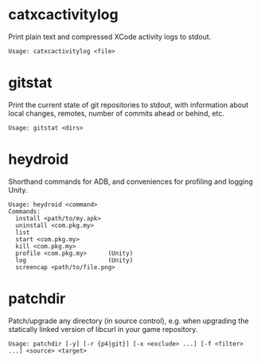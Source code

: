 # catxcactivitylog

Print plain text and compressed XCode activity logs to stdout.

`Usage: catxcactivitylog <file>`

# gitstat

Print the current state of git repositories to stdout, with information about local changes, remotes, number of commits ahead or behind, etc.

`Usage: gitstat <dirs>`

# heydroid

Shorthand commands for ADB, and conveniences for profiling and logging Unity.

```
Usage: heydroid <command>
Commands:
  install <path/to/my.apk>
  uninstall <com.pkg.my>
  list
  start <com.pkg.my>
  kill <com.pkg.my>
  profile <com.pkg.my>      (Unity)
  log                       (Unity)
  screencap <path/to/file.png>
```

# patchdir

Patch/upgrade any directory (in source control), e.g. when upgrading the statically linked version of libcurl in your game repository.

`Usage: patchdir [-y] [-r {p4|git}] [-x <exclude> ...] [-f <filter> ...] <source> <target>`

